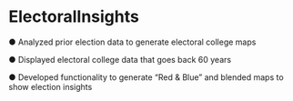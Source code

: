 # ElectoralInsights
<p> ● Analyzed prior election data to generate electoral college maps </p>
<p> ● Displayed electoral college data that goes back 60 years </p>
<p> ● Developed functionality to generate “Red & Blue” and blended maps to show election insights</p>


